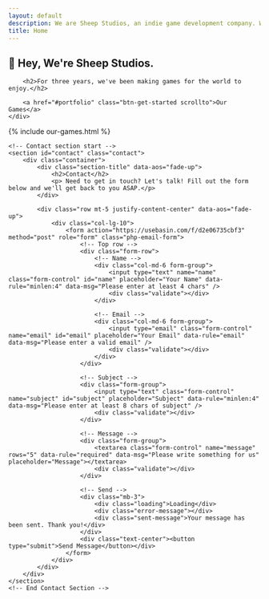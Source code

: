 ```yaml
---
layout: default
description: We are Sheep Studios, an indie game development company. We offer high quality games for licensing as well as HTMl5 game publishing.
title: Home
--- 
```


<!-- Fullscreen hero section start -->
<section id="hero" class="d-flex flex-column justify-content-center align-items-center">
    <div class="container text-center text-md-left" data-aos="fade-up">
        <h1>👋 Hey, We're Sheep Studios.</h1>

        <h2>For three years, we've been making games for the world to enjoy.</h2>

        <a href="#portfolio" class="btn-get-started scrollto">Our Games</a>
    </div>
</section>
<!-- End hero section -->

<!-- Main content start -->
<main id="main">
    {% include our-games.html %}

    <!-- Contact section start -->
    <section id="contact" class="contact">
        <div class="container">
            <div class="section-title" data-aos="fade-up">
                <h2>Contact</h2>
                <p> Need to get in touch? Let's talk! Fill out the form below and we'll get back to you ASAP.</p>
            </div>

            <div class="row mt-5 justify-content-center" data-aos="fade-up">
                <div class="col-lg-10">
                    <form action="https://usebasin.com/f/d2e06735cbf3" method="post" role="form" class="php-email-form">
                        <!-- Top row -->
                        <div class="form-row">
                            <!-- Name -->
                            <div class="col-md-6 form-group">
                                <input type="text" name="name" class="form-control" id="name" placeholder="Your Name" data-rule="minlen:4" data-msg="Please enter at least 4 chars" />
                                <div class="validate"></div>
                            </div>

                            <!-- Email -->
                            <div class="col-md-6 form-group">
                                <input type="email" class="form-control" name="email" id="email" placeholder="Your Email" data-rule="email" data-msg="Please enter a valid email" />
                                <div class="validate"></div>
                            </div>
                        </div>

                        <!-- Subject -->
                        <div class="form-group">
                            <input type="text" class="form-control" name="subject" id="subject" placeholder="Subject" data-rule="minlen:4" data-msg="Please enter at least 8 chars of subject" />
                            <div class="validate"></div>
                        </div>

                        <!-- Message -->
                        <div class="form-group">
                            <textarea class="form-control" name="message" rows="5" data-rule="required" data-msg="Please write something for us" placeholder="Message"></textarea>
                            <div class="validate"></div>
                        </div>

                        <!-- Send -->
                        <div class="mb-3">
                            <div class="loading">Loading</div>
                            <div class="error-message"></div>
                            <div class="sent-message">Your message has been sent. Thank you!</div>
                        </div>
                        <div class="text-center"><button type="submit">Send Message</button></div>
                    </form>
                </div>
            </div>
        </div>
    </section>
    <!-- End Contact Section -->
</main>
<!-- End #main -->
